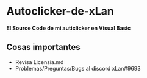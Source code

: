 # Autoclicker-de-xLan
**El Source Code de mi auticlicker en Visual Basic**

## Cosas importantes
- Revisa Licensia.md
- Problemas/Preguntas/Bugs al discord xLan#9693
